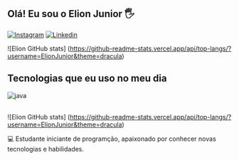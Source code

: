 ## Olá! Eu sou o Elion Junior 🖐️

[![Instagram](https://img.shields.io/badge/Instagram-E4405F?style=for-the-badge&logo=instagram&logoColor=white)](https://www.instagram.com/elionjunior.ffc/)
[![Linkedin](https://img.shields.io/badge/LinkedIn-0077B5?style=for-the-badge&logo=linkedin&logoColor=white)](https://www.linkedin.com/in/elion-camilo-da-silva-junior-13332632b/)

![Elion GitHub stats] (https://github-readme-stats.vercel.app/api/top-langs/?username=ElionJunior&theme=dracula)

## Tecnologias que eu uso no meu dia

<div style="display: inline_block">
  <img align="center" alt="java" src="https://img.shields.io/badge/Java-ED8B00?style=for-the-badge&logo=openjdk&logoColor=white" />
</div><br/>

![Elion GitHub stats] (https://github-readme-stats.vercel.app/api/top-langs/?username=ElionJunior&theme=dracula)

💻 Estudante iniciante de programção, apaixonado por conhecer novas tecnologias e habilidades.

